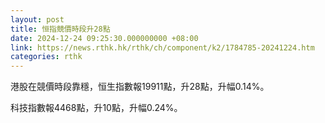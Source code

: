 ```yaml
---
layout: post
title: 恒指競價時段升28點
date: 2024-12-24 09:25:30.000000000 +08:00
link: https://news.rthk.hk/rthk/ch/component/k2/1784785-20241224.htm
categories: rthk
---
```


港股在競價時段靠穩，恒生指數報19911點，升28點，升幅0.14%。

科技指數報4468點，升10點，升幅0.24%。
